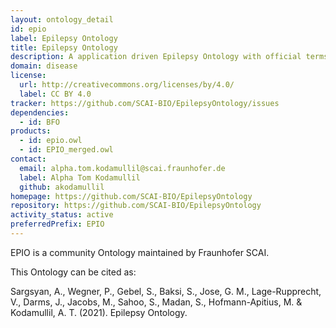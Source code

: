 ```yaml
---
layout: ontology_detail
id: epio
label: Epilepsy Ontology
title: Epilepsy Ontology
description: A application driven Epilepsy Ontology with official terms from the ILAE.
domain: disease
license:
  url: http://creativecommons.org/licenses/by/4.0/
  label: CC BY 4.0
tracker: https://github.com/SCAI-BIO/EpilepsyOntology/issues
dependencies:
  - id: BFO
products:
  - id: epio.owl
  - id: EPIO_merged.owl
contact:
  email: alpha.tom.kodamullil@scai.fraunhofer.de
  label: Alpha Tom Kodamullil
  github: akodamullil
homepage: https://github.com/SCAI-BIO/EpilepsyOntology
repository: https://github.com/SCAI-BIO/EpilepsyOntology
activity_status: active
preferredPrefix: EPIO
---
```


EPIO is a community Ontology maintained by Fraunhofer SCAI. 

This Ontology can be cited as: 

Sargsyan, A., Wegner, P., Gebel, S., Baksi, S., Jose, G. M., Lage-Rupprecht, V., Darms, J., Jacobs, M., Sahoo, S., Madan, S., Hofmann-Apitius, M. & Kodamullil, A. T. (2021). Epilepsy Ontology.

